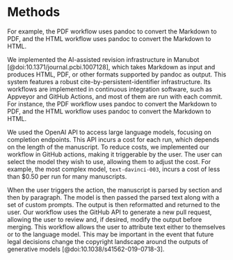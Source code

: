 # Methods

For example, the PDF workflow uses pandoc to convert the Markdown to PDF, and the HTML workflow uses pandoc to convert the Markdown to HTML.

We implemented the AI-assisted revision infrastructure in Manubot [@doi:10.1371/journal.pcbi.1007128], which takes Markdown as input and produces HTML, PDF, or other formats supported by pandoc as output.
This system features a robust cite-by-persistent-identifier infrastructure.
Its workflows are implemented in continuous integration software, such as Appveyor and GitHub Actions, and most of them are run with each commit.
For instance, the PDF workflow uses pandoc to convert the Markdown to PDF, and the HTML workflow uses pandoc to convert the Markdown to HTML.

We used the OpenAI API to access large language models, focusing on completion endpoints.
This API incurs a cost for each run, which depends on the length of the manuscript.
To reduce costs, we implemented our workflow in GitHub actions, making it triggerable by the user.
The user can select the model they wish to use, allowing them to adjust the cost.
For example, the most complex model, `text-davinci-003`, incurs a cost of less than $0.50 per run for many manuscripts.

When the user triggers the action, the manuscript is parsed by section and then by paragraph.
The model is then passed the parsed text along with a set of custom prompts.
The output is then reformatted and returned to the user.
Our workflow uses the GitHub API to generate a new pull request, allowing the user to review and, if desired, modify the output before merging.
This workflow allows the user to attribute text either to themselves or to the language model.
This may be important in the event that future legal decisions change the copyright landscape around the outputs of generative models [@doi:10.1038/s41562-019-0718-3].
